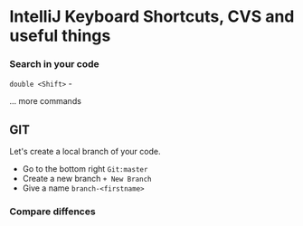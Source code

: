 # IntelliJ Keyboard Shortcuts, CVS and useful things




### Search in your code

`double <Shift>` - 

... more commands

## GIT

Let's create a local branch of your code.

* Go to the bottom right `Git:master`
* Create a new branch `+ New Branch`
* Give a name `branch-<firstname>`


### Compare diffences
